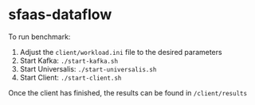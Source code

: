 # sfaas-dataflow

To run benchmark:

1. Adjust the `client/workload.ini` file to the desired parameters
2. Start Kafka: `./start-kafka.sh`
3. Start Universalis: `./start-universalis.sh`
4. Start Client: `./start-client.sh`

Once the client has finished, the results can be found in `/client/results`